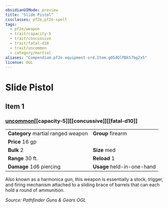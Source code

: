 ```yaml
---
obsidianUIMode: preview
title: "Slide Pistol"
cssclasses: pf2e,pf2e-spell
tags:
  - pf2e/weapon
  - trait/capacity-5
  - trait/concussive
  - trait/fatal-d10
  - trait/uncommon
  - category/martial
aliases: "Compendium.pf2e.equipment-srd.Item.gO5dOlPBk57bg2x5"
license: OGL
---
```

# Slide Pistol
## Item 1
### [uncommon](uncommon.md "Uncommon Rarity Trait")[[capacity-5]][[concussive]][[fatal-d10]]

|  |  |
| -- | -- |
| **Category** martial ranged weapon | **Group** firearm |
| **Price** 16 gp |  |
| **Bulk** 2 | **Size** med |
|**Range** 30 ft.| **Reload** 1|
| **Damage** 1d6 piercing  | **Usage** held-in-one-hand |



Also known as a harmonica gun, this weapon is essentially a stock, trigger, and firing mechanism attached to a sliding brace of barrels that can each hold a round of ammunition.

*Source: Pathfinder Guns & Gears*
*OGL*